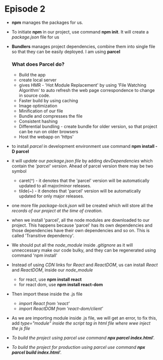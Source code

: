 
# Episode 2

- <strong>npm</strong> manages the packages for us.

- To initiate <strong>npm</strong> in our project, use command <strong>npm init</strong>. It will create a <em>package.json</em> file for us

- <strong>Bundlers</strong> manages project dependencies, combine them into single file so that they can be easily deployed. I am using <strong>parcel</strong>

    ### What does Parcel do?
    - Build the app
    - create local server
    - gives HMR - 'Hot Module Replacement' by using 'File Watching Algorithm' to auto refresh the web page correspondence to change in source code.
    - Faster build by using caching
    - Image optimization
    - Minification of our file
    - Bundle and compresses the file
    - Consistent hashing
    - Differential bundling - create bundle for older version, so that project can be run on older browsers
    - Host the webapp on 'https'

- to install <em>parcel</em> in development environment use command <strong>npm install -D parcel</strong>

- it will <em>update</em> our <em>package.json file</em> by adding <em>devDependencies</em> which contain the <em>'parcel' version</em>. Ahead of parcel version there may be two symbol
    - caret(^) - it denotes that the 'parcel' version will be automatically updated to all major/minor releases.
    - tilde(~) - it denotes that 'parcel' version will be automatically updated for only major releases.

- one more file <em>package-lock.json</em> will be created which will store all the <em>records of our project at the time of creation</em>.

- when we install 'parcel', all the node modules are downloaded to our project. This happens because 'parcel' has its own dependencies and those dependencies have their own dependencies and so on. This is called 'Transitive dependency'.

- We should put all the <em>node_module</em> inside <em>.gitignore</em> as it will unneccessary make our code bulky, and they can be regenerated using command 'npm install'

- Instead of using <em>CDN</em> links for <em>React</em> and <em>ReactDOM</em>, us can install <em>React</em> and <em>ReactDOM</em>, inside our <em>node_module</em>
    - for react, use <strong>npm install react</strong>
    - for react dom, use <strong>npm install react-dom</strong>

- Then import these inside the .js file
    - <em>import React from 'react'</em>
    - <em>import ReactDOM from 'react-dom/client'</em>

- As we are importing module inside .js file, we will get an error, to fix this, add <em>type="module" inside the <em>script</em> tag in html file where wwe inject the js file

- To build the project using <em>parcel</em> use command <strong>npx parcel <em>index.html</em></strong>'.

- To build the project for production using <em>parcel</em> use command <strong>npx parcel build <em>index.html</em></strong>'.



